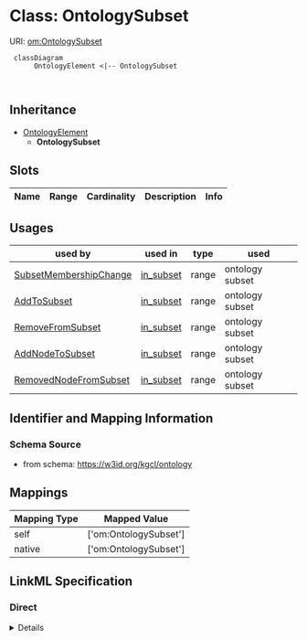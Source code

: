 # Class: OntologySubset




URI: [om:OntologySubset](om:OntologySubset)




```mermaid
 classDiagram
      OntologyElement <|-- OntologySubset
      
      

```





## Inheritance
* [OntologyElement](OntologyElement.md)
    * **OntologySubset**



## Slots

| Name | Range | Cardinality | Description  | Info |
| ---  | --- | --- | --- | --- |


## Usages


| used by | used in | type | used |
| ---  | --- | --- | --- |
| [SubsetMembershipChange](SubsetMembershipChange.md) | [in_subset](in_subset.md) | range | ontology subset |
| [AddToSubset](AddToSubset.md) | [in_subset](in_subset.md) | range | ontology subset |
| [RemoveFromSubset](RemoveFromSubset.md) | [in_subset](in_subset.md) | range | ontology subset |
| [AddNodeToSubset](AddNodeToSubset.md) | [in_subset](in_subset.md) | range | ontology subset |
| [RemovedNodeFromSubset](RemovedNodeFromSubset.md) | [in_subset](in_subset.md) | range | ontology subset |



## Identifier and Mapping Information







### Schema Source


* from schema: https://w3id.org/kgcl/ontology







## Mappings

| Mapping Type | Mapped Value |
| ---  | ---  |
| self | ['om:OntologySubset'] |
| native | ['om:OntologySubset'] |


## LinkML Specification

<!-- TODO: investigate https://stackoverflow.com/questions/37606292/how-to-create-tabbed-code-blocks-in-mkdocs-or-sphinx -->

### Direct

<details>
```yaml
name: ontology subset
from_schema: https://w3id.org/kgcl/ontology
is_a: ontology element

```
</details>

### Induced

<details>
```yaml
name: ontology subset
from_schema: https://w3id.org/kgcl/ontology
is_a: ontology element

```
</details>